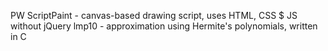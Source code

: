 PW
ScriptPaint - canvas-based drawing script, uses HTML, CSS $ JS without jQuery
lmp10 - approximation using Hermite's polynomials, written in C
